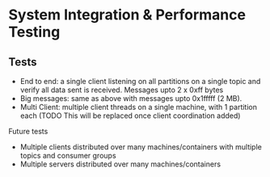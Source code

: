 # System Integration & Performance Testing

## Tests
* End to end: a single client listening on all partitions on a single topic and verify all data sent is received. Messages upto 2 x 0xff bytes
* Big messages: same as above with messages upto 0x1fffff (2 MB).
* Multi Client: multiple client threads on a single machine, with 1 partition each (TODO This will be replaced once client coordination added)

Future tests
* Multiple clients distributed over many machines/containers with multiple topics and consumer groups
* Multiple servers distributed over many machines/containers

